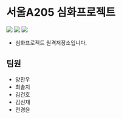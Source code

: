 # 서울A205 심화프로젝트
![](https://img.shields.io/badge/version-0.0.0-green.svg) ![](https://img.shields.io/badge/created__at-20.05.06-yellow.svg) ![](https://img.shields.io/badge/updated__at-20.05.06-blue.svg) 

- 심화프로젝트 원격저장소입니다. 

## 팀원
- 양찬우
- 최솔지 
- 김건호
- 김신재
- 전경윤